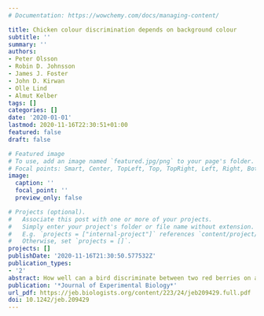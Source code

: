 ```yaml
---
# Documentation: https://wowchemy.com/docs/managing-content/

title: Chicken colour discrimination depends on background colour
subtitle: ''
summary: ''
authors:
- Peter Olsson
- Robin D. Johnsson
- James J. Foster
- John D. Kirwan
- Olle Lind
- Almut Kelber
tags: []
categories: []
date: '2020-01-01'
lastmod: 2020-11-16T22:30:51+01:00
featured: false
draft: false

# Featured image
# To use, add an image named `featured.jpg/png` to your page's folder.
# Focal points: Smart, Center, TopLeft, Top, TopRight, Left, Right, BottomLeft, Bottom, BottomRight.
image:
  caption: ''
  focal_point: ''
  preview_only: false

# Projects (optional).
#   Associate this post with one or more of your projects.
#   Simply enter your project's folder or file name without extension.
#   E.g. `projects = ["internal-project"]` references `content/project/deep-learning/index.md`.
#   Otherwise, set `projects = []`.
projects: []
publishDate: '2020-11-16T21:30:50.577532Z'
publication_types:
- '2'
abstract: How well can a bird discriminate between two red berries on a green background? The absolute threshold of colour discrimination is set by photoreceptor noise, but animals do not perform at this threshold; their performance can depend on additional factors. In humans and zebra finches, discrimination thresholds for colour stimuli depend on background colour, and thus the adaptive state of the visual system. We have tested how well chickens can discriminate shades of orange or green presented on orange or green backgrounds. Chickens discriminated slightly smaller colour differences between two stimuli presented on a similarly coloured background, compared with a background of very different colour. The slope of the psychometric function was steeper when stimulus and background colours were similar but shallower when they differed markedly, indicating that background colour affects the certainty with which the animals discriminate the colours. The effect we find for chickens is smaller than that shown for zebra finches. We modelled the response to stimuli using Bayesian and maximum likelihood estimation and implemented the psychometric function to estimate the effect size. We found that the result is independent of the psychophysical method used to evaluate the effect of experimental conditions on choice performance.
publication: '*Journal of Experimental Biology*'
url_pdf: https://jeb.biologists.org/content/223/24/jeb209429.full.pdf
doi: 10.1242/jeb.209429
---
```

